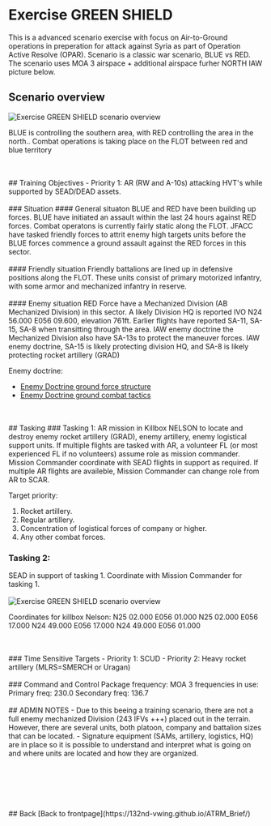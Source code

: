 # Exercise GREEN SHIELD

This is a advanced scenario exercise with focus on Air-to-Ground operations in preperation for attack against Syria as part of Operation Active Resolve (OPAR).
Scenario is a classic war scenario, BLUE vs RED. 
The scenario uses MOA 3 airspace + additional airspace furher NORTH IAW picture below.

## Scenario overview
![Exercise GREEN SHIELD scenario overview](/ATRM_Brief/Pictures/EX_GREENSHIELD_OVERVIEW.PNG)

BLUE is controlling the southern area, with RED controlling the area in the north..
Combat operations is taking place on the FLOT between red and blue territory


<br>
<br>
## Training Objectives
- Priority 1: AR (RW and A-10s) attacking HVT's while supported by SEAD/DEAD assets.
<br>
<br>
### Situation
#### General situaton
BLUE and RED have been building up forces. BLUE have initiated an assault within the last 24 hours against RED forces. Combat operatons is currently fairly static along
the FLOT. JFACC have tasked friendly forces to attrit enemy high targets units before the BLUE forces commence a ground assault against the RED forces in this sector.
<br>
<br>
#### Friendly situation
Friendly battalions are lined up in defensive positions along the FLOT. These units consist of primary motorized infantry, 
with some armor and mechanized infantry in reserve.
<br>
<br>
#### Enemy situation
RED Force have a Mechanized Division (AB Mechanized Division) in this sector. A likely Division HQ is reported IVO N24 56.000 E056 09.600, elevation 761ft.
Earlier flights have reported SA-11, SA-15, SA-8 when transitting through the area.
IAW enemy doctrine the Mechanized Division also have SA-13s to protect the maneuver forces.
IAW enemy doctrine, SA-15 is likely protecting division HQ, and SA-8 is likely protecting rocket artillery (GRAD)

Enemy doctrine:
- [Enemy Doctrine ground force structure](https://132nd-vwing.github.io/OPAR-Brief/INTELLIGENCE/VID/INTREP%20VID%20B-001%20Generic%20Ground%20Force%20Structure.pdf)
- [Enemy Doctrine ground combat tactics](https://132nd-vwing.github.io/OPAR-Brief/INTELLIGENCE/VID/INTREP%20VID%20OPAR-003%20-%20Syrian%20ground%20combat%20tactics.pdf)
<br>
<br>
## Tasking
### Tasking 1: 
AR mission in Killbox NELSON to locate and destroy enemy rocket artillery (GRAD), enemy artillery, enemy logistical support units.
If multiple flights are tasked with AR, a volunteer FL (or most experienced FL if no volunteers) assume role as mission commander. 
Mission Commander coordinate with SEAD flights in support as required.
If multiple AR flights are availeble, Mission Commander can change role from AR to SCAR.

Target priority:
1. Rocket artillery.
2. Regular artillery.
3. Concentration of logistical forces of company or higher.
4. Any other combat forces.

### Tasking 2: 
SEAD in support of tasking 1.
Coordinate with Mission Commander for tasking 1.
<br>
<br>
![Exercise GREEN SHIELD scenario overview](/ATRM_Brief/Pictures/EX_GREENSHIELD_KBNELSON.PNG)


Coordinates for killbox Nelson:
N25 02.000 E056 01.000
N25 02.000 E056 17.000
N24 49.000 E056 17.000
N24 49.000 E056 01.000


<br>
<br>
### Time Sensitive Targets
- Priority 1: SCUD
- Priority 2: Heavy rocket artillery (MLRS=SMERCH or Uragan)
<br>
<br>
### Command and Control
Package frequency:
MOA 3 frequencies in use: 
Primary freq: 230.0
Secondary freq: 136.7
<br>
<br>
## ADMIN NOTES
- Due to this beeing a training scenario, there are not a full enemy mechanized Division (243 IFVs +++) placed out in the terrain. 
However, there are several units, both platoon, company and battalion sizes that can be located.
- Signature equipment (SAMs, artillery, logistics, HQ) are in place so it is possible to understand and interpret what is going on and where units
are located and how they are organized.
<br>
<br>
<br>
<br>
<br>
<br>
<br>
## Back
[Back to frontpage](https://132nd-vwing.github.io/ATRM_Brief/)
